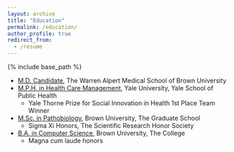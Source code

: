 ```yaml
---
layout: archive
title: "Education"
permalink: /education/
author_profile: true
redirect_from:
  - /resume
---
```


{% include base_path %}


* [M.D. Candidate](https://medical.brown.edu/), The Warren Alpert Medical School of Brown University
* [M.P.H. in Health Care Management](https://publichealth.yale.edu/education/degrees/mph/hcm/), Yale University, Yale School of Public Health
  * Yale Thorne Prize for Social Innovation in Health 1st Place Team Winner
* [M.Sc. in Pathobiology](https://www.brown.edu/academics/biomed/pathobiology/home), Brown University, The Graduate School
  * Sigma Xi Honors, The Scientific Research Honor Society
* [B.A. in Computer Science](https://cs.brown.edu/), Brown University, The College
  * Magna cum laude honors


